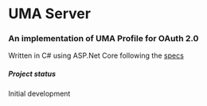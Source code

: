 # UMA Server
### An implementation of UMA Profile for OAuth 2.0
Written in C# using ASP.Net Core following the [specs](https://docs.kantarainitiative.org/uma/draft-uma-core.html)

##### Project status
Initial development
